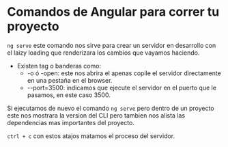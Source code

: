 # Comandos de Angular para correr tu proyecto

`ng serve` este comando nos sirve para crear un servidor en desarrollo con el laizy loading que renderizara los cambios que vayamos haciendo.
 
 * Existen tag o banderas como: 
    * -o ó -open: este nos abrira el apenas copile el servidor directamente en una pestaña en el browser.
    * --port=3500: indicamos que ejecute el servidor en el puerto que le pasamos, en este caso 3500.

Si ejecutamos de nuevo el comando `ng serve` pero dentro de un proyecto este nos mostrara la version del CLI pero tambien nos alista las dependencias mas importantes del proyecto.

`ctrl + c` con estos atajos matamos el proceso del servidor.